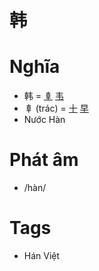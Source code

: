 # 韩

# Nghĩa
* 韩 = [𠦝](𠦝.md) [韦](韦.md)
* 𠦝 (trác) = [十](十.md) [早](早.md)
* Nước Hàn

# Phát âm
* /hàn/

# Tags
* Hán Việt

